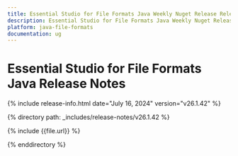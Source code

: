 ```yaml
---
title: Essential Studio for File Formats Java Weekly Nuget Release Release Notes  
description: Essential Studio for File Formats Java Weekly Nuget Release Release Notes  
platform: java-file-formats
documentation: ug
---
```


# Essential Studio for File Formats Java Release Notes  

{% include release-info.html date="July 16, 2024"  version="v26.1.42" %} 

{% directory path: _includes/release-notes/v26.1.42 %}

{% include {{file.url}} %}

{% enddirectory %}

